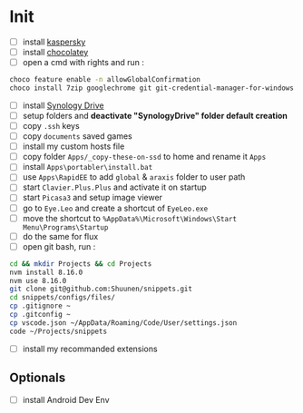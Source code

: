 # Init

- [ ] install [kaspersky](https://www.kaspersky.com/downloads/thank-you/antivirus)
- [ ] install [chocolatey](https://chocolatey.org/install)
- [ ] open a cmd with rights and run :
```bash
choco feature enable -n allowGlobalConfirmation
choco install 7zip googlechrome git git-credential-manager-for-windows directx jdk8 jre8 microsoft-build-tools nvm vcredist-all visualstudio2017buildtools vscode
```
- [ ] install [Synology Drive](https://archive.synology.com/download/Tools/SynologyDriveClient/?C=M;O=D)
- [ ] setup folders and **deactivate "SynologyDrive" folder default creation**
- [ ] copy `.ssh` keys
- [ ] copy `documents` saved games
- [ ] install my custom hosts file
- [ ] copy folder `Apps/_copy-these-on-ssd` to home and rename it `Apps`
- [ ] install `Apps\portabler\install.bat`
- [ ] use `Apps\RapidEE` to add `global` & `araxis` folder to user path
- [ ] start `Clavier.Plus.Plus` and activate it on startup
- [ ] start `Picasa3` and setup image viewer
- [ ] go to `Eye.Leo` and create a shortcut of `EyeLeo.exe`
- [ ] move the shortcut to `%AppData%\Microsoft\Windows\Start Menu\Programs\Startup`
- [ ] do the same for flux
- [ ] open git bash, run :
```bash
cd && mkdir Projects && cd Projects
nvm install 8.16.0
nvm use 8.16.0
git clone git@github.com:Shuunen/snippets.git
cd snippets/configs/files/
cp .gitignore ~
cp .gitconfig ~
cp vscode.json ~/AppData/Roaming/Code/User/settings.json
code ~/Projects/snippets
```
- [ ] install my recommanded extensions

## Optionals 

- [ ] install Android Dev Env
